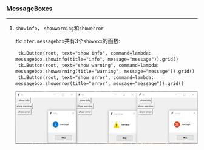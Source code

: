 ### MessageBoxes

------------------------------

1. `showinfo`， `showwarning`和`showerror`

    `tkinter.messagebox`共有3个`showxxx`的函数:

        tk.Button(root, text="show info", command=lambda: messagebox.showinfo(title="info", message="message")).grid()
        tk.Button(root, text="show warning", command=lambda: messagebox.showwarning(title="warning", message="message")).grid()
        tk.Button(root, text="show error", command=lambda: messagebox.showerror(title="error", message="message")).grid()
    
    ![](static/b265af430fa5d22ccf02cf9cd7949dc3.png)